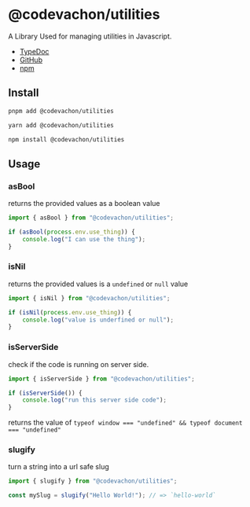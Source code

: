 # @codevachon/utilities

A Library Used for managing utilities in Javascript.

-   [TypeDoc](https://codevachon.github.io/utilities/)
-   [GitHub](https://github.com/CodeVachon/utilities)
-   [npm](https://www.npmjs.com/package/@codevachon/utilities)

## Install

```sh
pnpm add @codevachon/utilities
```

```sh
yarn add @codevachon/utilities
```

```sh
npm install @codevachon/utilities
```

## Usage

### asBool

returns the provided values as a boolean value

```ts
import { asBool } from "@codevachon/utilities";

if (asBool(process.env.use_thing)) {
    console.log("I can use the thing");
}
```

### isNil

returns the provided values is a `undefined` or `null` value

```ts
import { isNil } from "@codevachon/utilities";

if (isNil(process.env.use_thing)) {
    console.log("value is underfined or null");
}
```

### isServerSide

check if the code is running on server side.

```ts
import { isServerSide } from "@codevachon/utilities";

if (isServerSide()) {
    console.log("run this server side code");
}
```

returns the value of `typeof window === "undefined" && typeof document === "undefined"`

### slugify

turn a string into a url safe slug

```ts
import { slugify } from "@codevachon/utilities";

const mySlug = slugify("Hello World!"); // => `hello-world`
```
